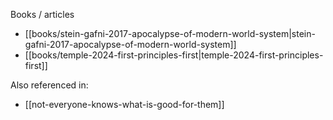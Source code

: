 Books / articles

- [[books/stein-gafni-2017-apocalypse-of-modern-world-system|stein-gafni-2017-apocalypse-of-modern-world-system]]
- [[books/temple-2024-first-principles-first|temple-2024-first-principles-first]]

Also referenced in:

- [[not-everyone-knows-what-is-good-for-them]]